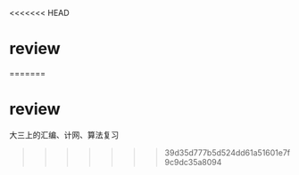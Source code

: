 <<<<<<< HEAD
# review
=======
# review
大三上的汇编、计网、算法复习
>>>>>>> 39d35d777b5d524dd61a51601e7f9c9dc35a8094
